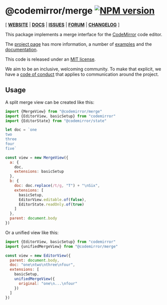 # @codemirror/merge [![NPM version](https://img.shields.io/npm/v/@codemirror/merge.svg)](https://www.npmjs.org/package/@codemirror/merge)

[ [**WEBSITE**](https://codemirror.net/) | [**DOCS**](https://codemirror.net/docs/ref/#merge) | [**ISSUES**](https://github.com/codemirror/dev/issues) | [**FORUM**](https://discuss.codemirror.net/c/next/) | [**CHANGELOG**](https://github.com/codemirror/merge/blob/main/CHANGELOG.md) ]

This package implements a merge interface for the
[CodeMirror](https://codemirror.net/) code editor.

The [project page](https://codemirror.net/) has more information, a
number of [examples](https://codemirror.net/examples/) and the
[documentation](https://codemirror.net/docs/ref/#merge).

This code is released under an
[MIT license](https://github.com/codemirror/merge/tree/main/LICENSE).

We aim to be an inclusive, welcoming community. To make that explicit,
we have a [code of
conduct](http://contributor-covenant.org/version/1/1/0/) that applies
to communication around the project.

## Usage

A split merge view can be created like this:

```javascript
import {MergeView} from "@codemirror/merge"
import {EditorView, basicSetup} from "codemirror"
import {EditorState} from "@codemirror/state"

let doc = `one
two
three
four
five`

const view = new MergeView({
  a: {
    doc,
    extensions: basicSetup
  },
  b: {
    doc: doc.replace(/t/g, "T") + "\nSix",
    extensions: [
      basicSetup,
      EditorView.editable.of(false),
      EditorState.readOnly.of(true)
    ]
  },
  parent: document.body
})
```

Or a unified view like this:

```javascript
import {EditorView, basicSetup} from "codemirror"
import {unifiedMergeView} from "@codemirror/merge"

const view = new EditorView({
  parent: document.body,
  doc: "one\ntwo\nthree\nfour",
  extensions: [
    basicSetup,
    unifiedMergeView({
      original: "one\n...\nfour"
    })
  ]
})
```
